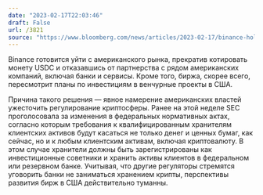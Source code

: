 ```yaml
---
date: "2023-02-17T22:03:46"
draft: False
url: /3821
source: "https://www.bloomberg.com/news/articles/2023-02-17/binance-holdings-explores-retreat-from-the-us-as-crypto-crackdown-escalates"
---
```


Binance готовится уйти с американского рынка, прекратив котировать монету USDC и отказавшись от партнерства с рядом американских компаний, включая банки и сервисы. Кроме того, биржа, скорее всего, пересмотрит планы по инвестициям в венчурные проекты в США. 

Причина такого решения — явное намерение американских властей ужесточить регулирование криптосферы. Ранее на этой неделе SEC проголосовала за изменения в федеральных нормативных актах, согласно которым требования к квалифицированным хранителям клиентских активов будут касаться не только денег и ценных бумаг, как сейчас, но и к любым клиентским активам, включая криптовалюту. В этом случае хранители должны быть зарегистрированы как инвестиционные советники и хранить активы клиентов в федеральном или резервном банке. Учитывая, что другие регуляторы стремятся уговорить банки не заниматься хранением крипты, перспективы развития бирж в США действительно туманны.
